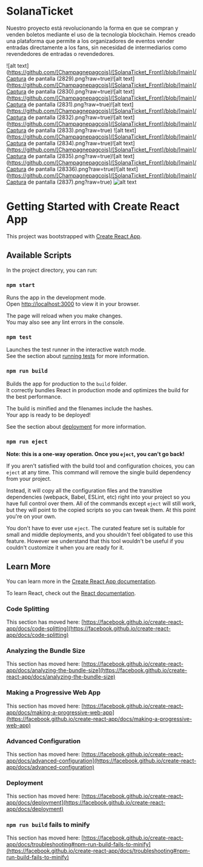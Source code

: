 
# SolanaTicket

Nuestro proyecto está revolucionando la forma en que se compran y venden boletos mediante el uso de la tecnología blockchain. Hemos creado una plataforma que permite a los organizadores de eventos vender entradas directamente a los fans, sin necesidad de intermediarios como revendedores de entradas o revendedores.


![alt text](https://github.com/[Champagnepagcois]/[SolanaTicket_Front]/blob/[main]/Captura de pantalla (2829).png?raw=true)![alt text](https://github.com/[Champagnepagcois]/[SolanaTicket_Front]/blob/[main]/Captura de pantalla (2830).png?raw=true)![alt text](https://github.com/[Champagnepagcois]/[SolanaTicket_Front]/blob/[main]/Captura de pantalla (2831).png?raw=true)![alt text](https://github.com/[Champagnepagcois]/[SolanaTicket_Front]/blob/[main]/Captura de pantalla (2832).png?raw=true)![alt text](https://github.com/[Champagnepagcois]/[SolanaTicket_Front]/blob/[main]/Captura de pantalla (2833).png?raw=true)
![alt text](https://github.com/[Champagnepagcois]/[SolanaTicket_Front]/blob/[main]/Captura de pantalla (2834).png?raw=true)![alt text](https://github.com/[Champagnepagcois]/[SolanaTicket_Front]/blob/[main]/Captura de pantalla (2835).png?raw=true)![alt text](https://github.com/[Champagnepagcois]/[SolanaTicket_Front]/blob/[main]/Captura de pantalla (28336).png?raw=true)![alt text](https://github.com/[Champagnepagcois]/[SolanaTicket_Front]/blob/[main]/Captura de pantalla (2837).png?raw=true)
![alt text](https://github.com/[username]/[reponame]/blob/[branch]/image.jpg?raw=true)

# Getting Started with Create React App

This project was bootstrapped with [Create React App](https://github.com/facebook/create-react-app).

## Available Scripts

In the project directory, you can run:

### `npm start`

Runs the app in the development mode.\
Open [http://localhost:3000](http://localhost:3000) to view it in your browser.

The page will reload when you make changes.\
You may also see any lint errors in the console.

### `npm test`

Launches the test runner in the interactive watch mode.\
See the section about [running tests](https://facebook.github.io/create-react-app/docs/running-tests) for more information.

### `npm run build`

Builds the app for production to the `build` folder.\
It correctly bundles React in production mode and optimizes the build for the best performance.

The build is minified and the filenames include the hashes.\
Your app is ready to be deployed!

See the section about [deployment](https://facebook.github.io/create-react-app/docs/deployment) for more information.

### `npm run eject`

**Note: this is a one-way operation. Once you `eject`, you can't go back!**

If you aren't satisfied with the build tool and configuration choices, you can `eject` at any time. This command will remove the single build dependency from your project.

Instead, it will copy all the configuration files and the transitive dependencies (webpack, Babel, ESLint, etc) right into your project so you have full control over them. All of the commands except `eject` will still work, but they will point to the copied scripts so you can tweak them. At this point you're on your own.

You don't have to ever use `eject`. The curated feature set is suitable for small and middle deployments, and you shouldn't feel obligated to use this feature. However we understand that this tool wouldn't be useful if you couldn't customize it when you are ready for it.

## Learn More

You can learn more in the [Create React App documentation](https://facebook.github.io/create-react-app/docs/getting-started).

To learn React, check out the [React documentation](https://reactjs.org/).

### Code Splitting

This section has moved here: [https://facebook.github.io/create-react-app/docs/code-splitting](https://facebook.github.io/create-react-app/docs/code-splitting)

### Analyzing the Bundle Size

This section has moved here: [https://facebook.github.io/create-react-app/docs/analyzing-the-bundle-size](https://facebook.github.io/create-react-app/docs/analyzing-the-bundle-size)

### Making a Progressive Web App

This section has moved here: [https://facebook.github.io/create-react-app/docs/making-a-progressive-web-app](https://facebook.github.io/create-react-app/docs/making-a-progressive-web-app)

### Advanced Configuration

This section has moved here: [https://facebook.github.io/create-react-app/docs/advanced-configuration](https://facebook.github.io/create-react-app/docs/advanced-configuration)

### Deployment

This section has moved here: [https://facebook.github.io/create-react-app/docs/deployment](https://facebook.github.io/create-react-app/docs/deployment)

### `npm run build` fails to minify

This section has moved here: [https://facebook.github.io/create-react-app/docs/troubleshooting#npm-run-build-fails-to-minify](https://facebook.github.io/create-react-app/docs/troubleshooting#npm-run-build-fails-to-minify)


